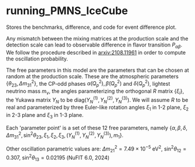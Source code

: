 # running_PMNS_IceCube
Stores the benchmarks, difference, and code for event difference plot.

Any mismatch between the mixing matrices at the production scale and the detection scale can lead to observable difference in flavor transition $P_{\alpha\beta}$.  
We follow the procedure described in [arxiv:2108.11961](https://arxiv.org/abs/2108.11961) in order to compute the oscillation probability. 

The free parameters in this model are the parameters that can be chosen at random at the production scale. These are the atmospheric parameters $\{ \theta_{23}, \Delta m^2_{31}\}$, the CP-odd phases $\tilde{\alpha}(Q_p^2), \tilde{\beta}(Q_p^2)$ and $\delta(Q_p^2)$, lightest neutrino mass $m_\nu$, the angles parameterizing the orthogonal $R$ matrix $\{\xi_i\}$,  the Yukawa matrix $Y_N$ to be $\text{diag}(Y_N ^{(1)},Y_N ^{(2)},Y_N ^{(3)})$. We will assume $R$ to be real and parameterized by three Euler-like rotation angles $\xi_1$ in 1-2 plane, $\xi_2$ in 2-3 plane and $\xi_3$ in 1-3 plane. 

Each 'parameter point' is a set of these 12 free parameters, namely $\{     \alpha,\beta,\delta,\Delta m^2_{31},\sin^2 \theta_{23},\xi_{1},\xi_{2},\xi_{3}, (Y_N ^{(1)},Y_N ^{(2)},Y_N ^{(3)}),m_1 \}$.  

Other oscillation parametric values are:
$\Delta m_{21} ^2 = 7.49\times 10^{-5} ~\text{eV}^2$, $\sin ^2 \theta_{12} = 0.307$, $\sin ^2 \theta_{13} = 0.02195$ (NuFIT 6.0, 2024)
